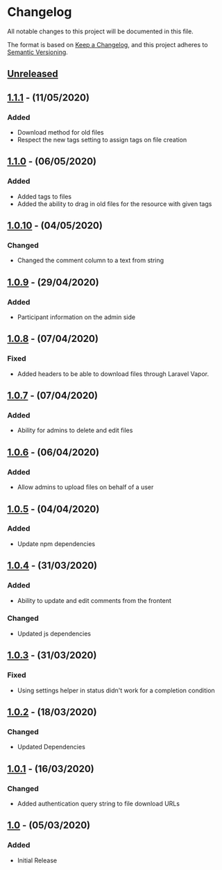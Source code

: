 # Changelog

All notable changes to this project will be documented in this file.

The format is based on [Keep a Changelog](https://keepachangelog.com/en/1.0.0/),
and this project adheres to [Semantic Versioning](https://semver.org/spec/v2.0.0.html).

## [Unreleased]

## [1.1.1] - (11/05/2020)

### Added
- Download method for old files
- Respect the new tags setting to assign tags on file creation

## [1.1.0] - (06/05/2020)

### Added
- Added tags to files
- Added the ability to drag in old files for the resource with given tags

## [1.0.10] - (04/05/2020)

### Changed
- Changed the comment column to a text from string

## [1.0.9] - (29/04/2020)

### Added
- Participant information on the admin side

## [1.0.8] - (07/04/2020)

### Fixed
- Added headers to be able to download files through Laravel Vapor.

## [1.0.7] - (07/04/2020)

### Added
- Ability for admins to delete and edit files

## [1.0.6] - (06/04/2020)   

### Added
- Allow admins to upload files on behalf of a user

## [1.0.5] - (04/04/2020)

### Added
- Update npm dependencies

## [1.0.4] - (31/03/2020)

### Added
- Ability to update and edit comments from the frontent

### Changed
- Updated js dependencies

## [1.0.3] - (31/03/2020)

### Fixed
- Using settings helper in status didn't work for a completion condition

## [1.0.2] - (18/03/2020)

### Changed
- Updated Dependencies

## [1.0.1] - (16/03/2020)

### Changed
- Added authentication query string to file download URLs

## [1.0] - (05/03/2020)

### Added
- Initial Release

[Unreleased]: https://github.com/bristol-su/upload-file/compare/v1.1.1...HEAD
[1.1.1]: https://github.com/bristol-su/upload-file/compare/v1.1.0...v1.1.1
[1.1.0]: https://github.com/bristol-su/upload-file/compare/v1.0.10...v1.1.0
[1.0.10]: https://github.com/bristol-su/upload-file/compare/v1.0.9...v1.0.10
[1.0.9]: https://github.com/bristol-su/upload-file/compare/v1.0.8...v1.0.9
[1.0.8]: https://github.com/bristol-su/upload-file/compare/v1.0.7...v1.0.8
[1.0.7]: https://github.com/bristol-su/upload-file/compare/v1.0.6...v1.0.7
[1.0.6]: https://github.com/bristol-su/upload-file/compare/v1.0.5...v1.0.6
[1.0.5]: https://github.com/bristol-su/upload-file/compare/v1.0.4...v1.0.5
[1.0.4]: https://github.com/bristol-su/upload-file/compare/v1.0.3...v1.0.4
[1.0.3]: https://github.com/bristol-su/upload-file/compare/v1.0.2...v1.0.3
[1.0.2]: https://github.com/bristol-su/upload-file/compare/v1.0.1...v1.0.2
[1.0.1]: https://github.com/bristol-su/upload-file/compare/v1.0...v1.0.1
[1.0]: https://github.com/bristol-su/upload-file/releases/tag/v1.0
